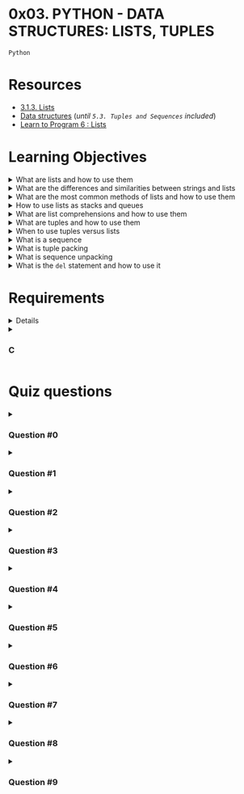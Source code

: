 # **0x03. PYTHON - DATA STRUCTURES: LISTS, TUPLES**
`Python`

# Resources
- [3.1.3. Lists](https://docs.python.org/3/tutorial/introduction.html#lists)
- [Data structures](https://docs.python.org/3/tutorial/datastructures.html) (*until `5.3. Tuples and Sequences` included*)
- [Learn to Program 6 : Lists](https://www.youtube.com/watch?v=A1HUzrvS-Pw)

# Learning Objectives
<details>
<summary>What are lists and how to use them</summary>
</details>

<details>
<summary>What are the differences and similarities between strings and lists</summary>
</details>

<details>
<summary>What are the most common methods of lists and how to use them</summary>
</details>

<details>
<summary>How to use lists as stacks and queues</summary>
</details>

<details>
<summary>What are list comprehensions and how to use them</summary>
</details>

<details>
<summary>What are tuples and how to use them</summary>
</details>

<details>
<summary>When to use tuples versus lists</summary>
</details>

<details>
<summary>What is a sequence</summary>
</details>

<details>
<summary>What is tuple packing</summary>
</details>

<details>
<summary>What is sequence unpacking</summary>
</details>

<details>
<summary>What is the <code>del</code> statement and how to use it</summary>
</details>

# Requirements
<details>

### Python Scripts
</summary>

- Allowed editors: `vi`, `vim`, `emacs`
- All your files will be interpreted/compiled on Ubuntu 20.04 LTS using python3 (version 3.8.5)
- All your files should end with a new line
- The first line of all your files should be exactly `#!/usr/bin/python3`
- A `README.md` file, at the root of the folder of this project, is mandatory
- Your code should use the pycodestyle (version `2.8.*`)
- All your files must be executable
- The length of your files will be tested using `wc`
</details>

<details>
<summary>

### C
</summary>

- Allowed editors: `vi`, `vim`, `emacs`
- All your files will be interpreted/compiled on Ubuntu 20.04 LTS using python3 (version 3.8.5)
- All your files should end with a new line
- Your code should use the `Betty` style. It will be checked using betty-style.pl and betty-doc.pl
- You are not allowed to use global variables
- No more than 5 functions per file
- In the following examples, the `main.c` files are shown as examples. You can use them to test your functions, but you don’t have to push them to your repo (if you do we won’t take them into account). We will use our own `main.c` files at compilation. Our `main.c` files might be different from the one shown in the examples
- The prototypes of all your functions should be included in your header file called `lists.h`
- Don’t forget to push your header file
- All your header files should be include guarded
</details>

# Quiz questions
<details>
<summary>

### Question #0
</summary>

What do these lines print?
```py
>>> a = [1, 2, 3, 4]
>>> b = a
>>> a[2] = 10
>>> b
```
- [ ] a
- [ ] b
- [ ] [1, 2, 3, 4]
- [x] [1, 2, 10, 4]
- [ ] [1]
</details>

<details>
<summary>

### Question #1
</summary>

What do these lines print?
```py
>>> a = [1, 2, 3, 4]
>>> a[1:3]
```
- [x] [2, 3]
- [ ] [1, 2]
- [ ] [1, 2, 3]

<details><summary>Explanation:</summary>

The index before the colon (`:`) is the start index (inclusive), and the index after the colon is the end index (exclusive). Therefore, `a[1:3]` will include elements at indices 1 and 2, but not the element at index 3.</details>
</details>

<details>
<summary>

### Question #2
</summary>
</details>

<details>
<summary>

### Question #3
</summary>
</details>

<details>
<summary>

### Question #4
</summary>
</details>

<details>
<summary>

### Question #5
</summary>
</details>

<details>
<summary>

### Question #6
</summary>
</details>

<details>
<summary>

### Question #7
</summary>
</details>

<details>
<summary>

### Question #8
</summary>
</details>

<details>
<summary>

### Question #9
</summary>
</details>
